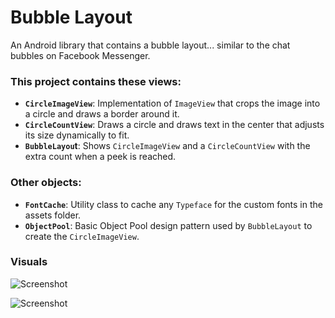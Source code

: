 # Bubble Layout
An Android library that contains a bubble layout... similar to the chat bubbles on Facebook Messenger.

### This project contains these views:
 * **`CircleImageView`**: Implementation of `ImageView` that crops the image into a circle and draws a border around it.
 * **`CircleCountView`**: Draws a circle and draws text in the center that adjusts its size dynamically to fit.
 * **`BubbleLayou`t**: Shows `CircleImageView` and a `CircleCountView` with the extra count when a peek is reached.
 
 ### Other objects:
 * **`FontCache`**: Utility class to cache any `Typeface` for the custom fonts in the assets folder.
 * **`ObjectPool`**: Basic Object Pool design pattern used by `BubbleLayout` to create the `CircleImageView`.

### Visuals
![Screenshot](https://github.com/tylersuehr7/bubble-layout/blob/master/img_screenshot_1.png "SC1")

![Screenshot](https://github.com/tylersuehr7/bubble-layout/blob/master/img_screenshot_2.png "SC2")

